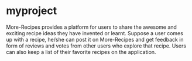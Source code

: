 # myproject
More-Recipes provides a platform for users to share the awesome and exciting recipe ideas they have invented or learnt. Suppose a user comes up with a recipe, he/she can post it on More-Recipes and get feedback in form of reviews and votes from other users who explore that recipe. Users can also keep a list of their favorite recipes on the application.
